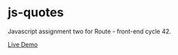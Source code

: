 # js-quotes
Javascript assignment two for Route - front-end cycle 42.

[Live Demo](https://bishoyhanykamel.github.io/js-quotes/)
